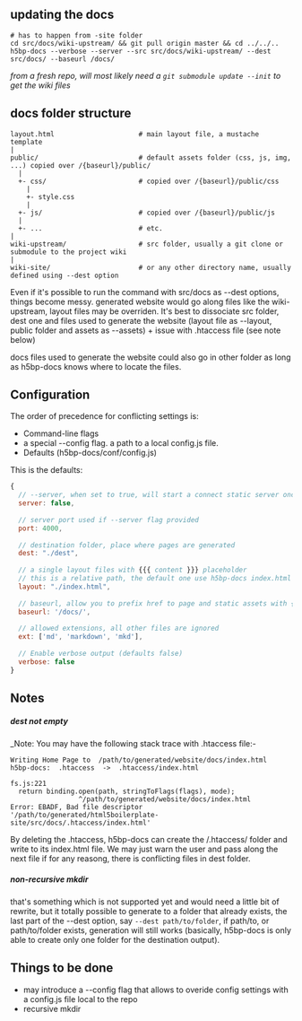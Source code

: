 
## updating the docs
    
    # has to happen from -site folder
    cd src/docs/wiki-upstream/ && git pull origin master && cd ../../..
    h5bp-docs --verbose --server --src src/docs/wiki-upstream/ --dest src/docs/ --baseurl /docs/
    
_from a fresh repo, will most likely need a `git submodule update --init` to get the wiki files_

## docs folder structure


    layout.html                     # main layout file, a mustache template
    |
    public/                         # default assets folder (css, js, img, ...) copied over /{baseurl}/public/
      |
      +- css/                       # copied over /{baseurl}/public/css
        |
        +- style.css
        |
      +- js/                        # copied over /{baseurl}/public/js
      |
      +- ...                        # etc.
    |
    wiki-upstream/                  # src folder, usually a git clone or submodule to the project wiki
    |
    wiki-site/                      # or any other directory name, usually defined using --dest option
    
    
Even if it's possible to run the command with src/docs as --dest options, things become messy. generated website would go along files like the wiki-upstream, layout files may be overriden. It's best to dissociate src folder, dest one and files used to generate the website (layout file as --layout, public folder and assets as --assets) + issue with .htaccess file (see note below)

docs files used to generate the website could also go in other folder as long as h5bp-docs knows where to locate the files.

## Configuration

The order of precedence for conflicting settings is:

* Command-line flags
* a special --config flag. a path to a local config.js file.
* Defaults (h5bp-docs/conf/config.js)

This is the defaults:

```javascript
{
  // --server, when set to true, will start a connect static server once generation is done
  server: false,
  
  // server port used if --server flag provided
  port: 4000,
  
  // destination folder, place where pages are generated
  dest: "./dest",
  
  // a single layout files with {{{ content }}} placeholder
  // this is a relative path, the default one use h5bp-docs index.html
  layout: "./index.html",
  
  // baseurl, allow you to prefix href to page and static assets with {{baseurl}} in the layout template
  baseurl: '/docs/',
  
  // allowed extensions, all other files are ignored 
  ext: ['md', 'markdown', 'mkd'],
  
  // Enable verbose output (defaults false)
  verbose: false
}
```

## Notes

##### dest not empty

_Note: You may have the following stack trace with .htaccess file:-

    Writing Home Page to  /path/to/generated/website/docs/index.html
    h5bp-docs:  .htaccess  ->  .htaccess/index.html

    fs.js:221
      return binding.open(path, stringToFlags(flags), mode);
                     ^/path/to/generated/website/docs/index.html
    Error: EBADF, Bad file descriptor '/path/to/generated/html5boilerplate-site/src/docs/.htaccess/index.html'
    
By deleting the .htaccess, h5bp-docs can create the /.htaccess/ folder and write to its index.html file. We may just warn the user and pass along the next file if for any reasong, there is conflicting files in dest folder.

##### non-recursive mkdir

that's something which is not supported yet and would need a little bit of rewrite, but it totally possible to generate to a folder that already exists, the last part of the --dest option, say `--dest path/to/folder`, if  path/to, or path/to/folder exists, generation will still works (basically, h5bp-docs is only able to create only one folder for the destination output).

## Things to be done

* may introduce a --config flag that allows to overide config settings with a config.js file local to the repo
* recursive mkdir 
    
      